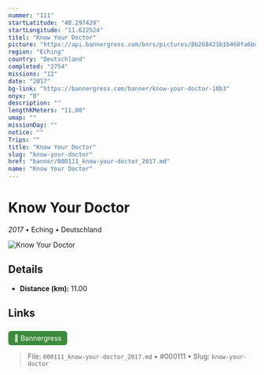 ```yaml
---
nummer: "111"
startLatitude: "48.297429"
startLongitude: "11.622524"
titel: "Know Your Doctor"
picture: "https://api.bannergress.com/bnrs/pictures/8b268421b1b460fa6bd0ec140cd29265"
region: "Eching"
country: "Deutschland"
completed: "2754"
missions: "12"
date: "2017"
bg-link: "https://bannergress.com/banner/know-your-doctor-10b3"
onyx: "0"
description: ""
lengthKMeters: "11,00"
umap: ""
missionDay: ""
notice: ""
Trips: ""
title: "Know Your Doctor"
slug: "know-your-doctor"
href: "banner/000111_know-your-doctor_2017.md"
name: "Know Your Doctor"
---
```

# Know Your Doctor

*2017* • Eching • Deutschland

![Know Your Doctor](https://api.bannergress.com/bnrs/pictures/8b268421b1b460fa6bd0ec140cd29265)



## Details
- **Distance (km):** 11.00








## Links
<a href="https://bannergress.com/banner/know-your-doctor-10b3" style="display:inline-block;margin:6px 8px 0 0;padding:6px 12px;background:#3c8b3c;color:#fff;text-decoration:none;border-radius:6px;">🔗 Bannergress</a>




> File: `000111_know-your-doctor_2017.md` • #000111 • Slug: `know-your-doctor`
